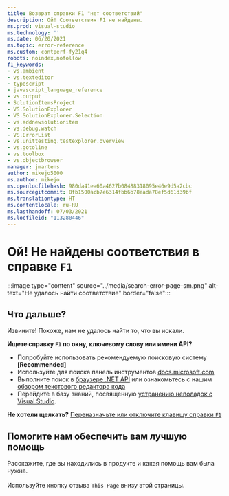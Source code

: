 ```yaml
---
title: Возврат справки F1 "нет соответствий"
description: Ой! Соответствия F1 не найдены.
ms.prod: visual-studio
ms.technology: ''
ms.date: 06/20/2021
ms.topic: error-reference
ms.custom: contperf-fy21q4
robots: noindex,nofollow
f1_keywords:
- vs.ambient
- vs.texteditor
- typescript
- javascript_language_reference
- vs.output
- SolutionItemsProject
- VS.SolutionExplorer
- VS.SolutionExplorer.Selection
- vs.addnewsolutionitem
- vs.debug.watch
- VS.ErrorList
- vs.unittesting.testexplorer.overview
- vs.gotoline
- vs.toolbox
- vs.objectbrowser
manager: jmartens
author: mikejo5000
ms.author: mikejo
ms.openlocfilehash: 980da41ea60a4627b08488318095e46e9d5a2cbc
ms.sourcegitcommit: 8fb1500acb7e6314fbb6b78eada78ef5d61d39bf
ms.translationtype: HT
ms.contentlocale: ru-RU
ms.lasthandoff: 07/03/2021
ms.locfileid: "113280446"
---
```

# <a name="oops-no-f1-help-match-was-found"></a>Ой! Не найдены соответствия в справке `F1`

:::image type="content" source="../media/search-error-page-sm.png" alt-text="Не удалось найти соответствие" border="false":::

## <a name="now-what"></a>Что дальше?

Извините! Похоже, нам не удалось найти то, что вы искали. 

**Ищете справку `F1` по окну, ключевому слову или имени API?**
- Попробуйте использовать рекомендуемую поисковую систему **[Recommended]**
- Используйте для поиска панель инструментов [docs.microsoft.com](/) 
- Выполните поиск в [браузере .NET API](/dotnet/api/) или ознакомьтесь с нашим [обзором текстового редактора кода](../../ide/writing-code-in-the-code-and-text-editor.md)
- Перейдите в базу знаний, посвященную [устранению неполадок с Visual Studio](/troubleshoot/visualstudio/welcome-visual-studio/).


**Не хотели щелкать?** [Переназначьте или отключите клавишу справки `F1`](../not-in-toc/change-f1-help-key.md)


## <a name="help-us-serve-you-better"></a>Помогите нам обеспечить вам лучшую помощь

Расскажите, где вы находились в продукте и какая помощь вам была нужна.   
<br/>Используйте кнопку отзыва `This Page` внизу этой страницы. 
